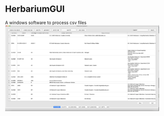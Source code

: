 # HerbariumGUI
A windows software to process csv files
![](https://github.com/yni58-ni/HerbariumGUI/blob/master/gui.png)
